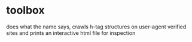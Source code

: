 # toolbox
does what the name says, crawls h-tag structures on user-agent 
verified sites and prints an interactive html file for inspection
